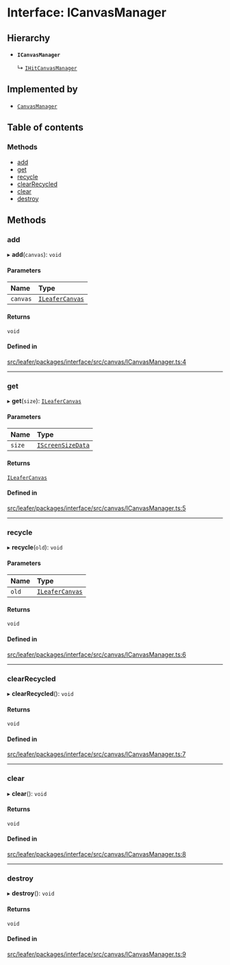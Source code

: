 # Interface: ICanvasManager

## Hierarchy

- **`ICanvasManager`**

  ↳ [`IHitCanvasManager`](IHitCanvasManager.md)

## Implemented by

- [`CanvasManager`](../classes/CanvasManager.md)

## Table of contents

### Methods

- [add](ICanvasManager.md#add)
- [get](ICanvasManager.md#get)
- [recycle](ICanvasManager.md#recycle)
- [clearRecycled](ICanvasManager.md#clearrecycled)
- [clear](ICanvasManager.md#clear)
- [destroy](ICanvasManager.md#destroy)

## Methods

### add

▸ **add**(`canvas`): `void`

#### Parameters

| Name | Type |
| :------ | :------ |
| `canvas` | [`ILeaferCanvas`](ILeaferCanvas.md) |

#### Returns

`void`

#### Defined in

[src/leafer/packages/interface/src/canvas/ICanvasManager.ts:4](https://github.com/leaferjs/leafer/blob/d3ec2c9bd49557a0d74aae684f8e3d3d557af194/packages/interface/src/canvas/ICanvasManager.ts#L4)

___

### get

▸ **get**(`size`): [`ILeaferCanvas`](ILeaferCanvas.md)

#### Parameters

| Name | Type |
| :------ | :------ |
| `size` | [`IScreenSizeData`](IScreenSizeData.md) |

#### Returns

[`ILeaferCanvas`](ILeaferCanvas.md)

#### Defined in

[src/leafer/packages/interface/src/canvas/ICanvasManager.ts:5](https://github.com/leaferjs/leafer/blob/d3ec2c9bd49557a0d74aae684f8e3d3d557af194/packages/interface/src/canvas/ICanvasManager.ts#L5)

___

### recycle

▸ **recycle**(`old`): `void`

#### Parameters

| Name | Type |
| :------ | :------ |
| `old` | [`ILeaferCanvas`](ILeaferCanvas.md) |

#### Returns

`void`

#### Defined in

[src/leafer/packages/interface/src/canvas/ICanvasManager.ts:6](https://github.com/leaferjs/leafer/blob/d3ec2c9bd49557a0d74aae684f8e3d3d557af194/packages/interface/src/canvas/ICanvasManager.ts#L6)

___

### clearRecycled

▸ **clearRecycled**(): `void`

#### Returns

`void`

#### Defined in

[src/leafer/packages/interface/src/canvas/ICanvasManager.ts:7](https://github.com/leaferjs/leafer/blob/d3ec2c9bd49557a0d74aae684f8e3d3d557af194/packages/interface/src/canvas/ICanvasManager.ts#L7)

___

### clear

▸ **clear**(): `void`

#### Returns

`void`

#### Defined in

[src/leafer/packages/interface/src/canvas/ICanvasManager.ts:8](https://github.com/leaferjs/leafer/blob/d3ec2c9bd49557a0d74aae684f8e3d3d557af194/packages/interface/src/canvas/ICanvasManager.ts#L8)

___

### destroy

▸ **destroy**(): `void`

#### Returns

`void`

#### Defined in

[src/leafer/packages/interface/src/canvas/ICanvasManager.ts:9](https://github.com/leaferjs/leafer/blob/d3ec2c9bd49557a0d74aae684f8e3d3d557af194/packages/interface/src/canvas/ICanvasManager.ts#L9)
